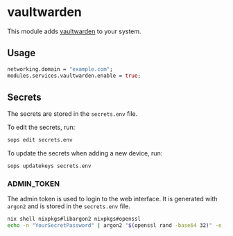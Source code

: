 # vaultwarden

This module adds [vaultwarden](https://github.com/dani-garcia/vaultwarden) to your system.

## Usage

```nix
networking.domain = "example.com";
modules.services.vaultwarden.enable = true;
```

## Secrets

The secrets are stored in the `secrets.env` file.

To edit the secrets, run:

```bash
sops edit secrets.env
```

To update the secrets when adding a new device, run:

```bash
sops updatekeys secrets.env
```

### ADMIN_TOKEN

The admin token is used to login to the web interface. It is generated with `argon2` and is stored in the `secrets.env` file.

```bash
nix shell nixpkgs#libargon2 nixpkgs#openssl
echo -n "YourSecretPassword" | argon2 "$(openssl rand -base64 32)" -e -id -k 19456 -t 2 -p 1
```
